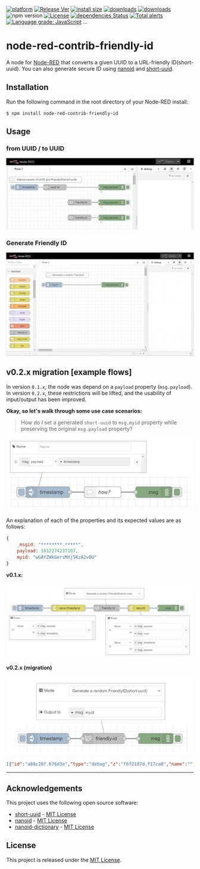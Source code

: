 [![platform][img-platform]][url-nodered]
[![Release Ver][img-release-ver]][url-my-flow]
[![install size][img-install-size]][url-packagephobia]
[![downloads][img-downloads-current]][url-npm-package]
[![downloads][img-downloads-total]][url-npm-package]
![npm version][img-npm-version]
[![License][img-license]](License)
[![dependencies Status][img-depends-status]][url-david-dm]
[![Total alerts][img-lgtm-alerts]][url-lgtm]
[![Language grade: JavaScript][img-lgtm-lang-grade]][url-lgtm] ...


# node-red-contrib-friendly-id
A node for [Node-RED](http://www.nodered.org/) that converts a given UUID to a URL-friendly ID(short-uuid). You can also generate secure ID using [nanoid](https://github.com/ai/nanoid) and [short-uuid](https://github.com/oculus42/short-uuid).

## Installation
Run the following command in the root directory of your Node-RED install:
```shell
$ npm install node-red-contrib-friendly-id
```

## Usage

### from UUID / to UUID
![encode-decode](.images/encode-decode.gif)

### Generate Friendly ID
![generate](.images/generate-id.gif)


## v0.2.x migration [example flows]
In version `0.1.x`, the node was depend on a `payload` property (`msg.payload`).  
In version `0.2.x`, these restrictions will be lifted, and the usability of input/output has been improved.


**Okay, so let's walk through some use case scenarios:**

> How do I set a generated `short-uuid` to `msg.myid` property while preserving the original `msg.payload` property?

![How?](.images/how.png)

An explanation of each of the properties and its expected values are as follows:

```js
{
    _msgid: "********.*****",
    payload: 1612274237107,
    myid: "wGAYZWkGersMXj5KzA2vDU"
}
```

**v0.1.x:**

![v0.1.x](.images/timestamp-shortuuid-v0.1.x.png)


**v0.2.x (migration)**

![v0.2.x](.images/timestamp-shortuuid-v0.2.x.png)

```json
[{"id":"a88c20f.676d3e","type":"debug","z":"f6f2187d.f17ca8","name":"","active":true,"tosidebar":true,"console":false,"tostatus":false,"complete":"true","targetType":"full","statusVal":"","statusType":"auto","x":450,"y":340,"wires":[]},{"id":"c04fc85.e6ef838","type":"friendly-id","z":"f6f2187d.f17ca8","name":"","mode":"GENERATE-SHORTID","charlen":21,"charset":"DEFAULT","customs":"","tostatus":false,"statusVal":"","statusType":"auto","inputFromVal":"","inputFromType":"auto","outputToVal":"myid","outputToType":"msg","x":300,"y":340,"wires":[["a88c20f.676d3e"]]},{"id":"68101c27.6c4f84","type":"inject","z":"f6f2187d.f17ca8","name":"","props":[{"p":"payload"}],"repeat":"","crontab":"","once":false,"onceDelay":0.1,"topic":"","payload":"","payloadType":"date","x":140,"y":340,"wires":[["c04fc85.e6ef838"]]}]
```

---


## Acknowledgements
This project uses the following open source software:
- [short-uuid](https://www.npmjs.com/package/short-uuid) - [MIT License](https://github.com/oculus42/short-uuid/blob/develop/LICENSE)
- [nanoid](https://www.npmjs.com/package/nanoid) - [MIT License](https://github.com/ai/nanoid/blob/main/LICENSE)
- [nanoid-dictionary](https://www.npmjs.com/package/nanoid-dictionary) - [MIT License](https://github.com/CyberAP/nanoid-dictionary/blob/master/LICENSE)

## License
This project is released under the [MIT License](LICENSE).


[img-platform]: https://img.shields.io/badge/platform-Node--RED-brown.svg
[img-release-ver]: https://img.shields.io/npm/v/node-red-contrib-friendly-id?color=limegreen&label=release
[img-install-size]: https://packagephobia.com/badge?p=node-red-contrib-friendly-id
[img-downloads-current]: https://img.shields.io/npm/dm/node-red-contrib-friendly-id.svg
[img-downloads-total]: https://img.shields.io/npm/dt/node-red-contrib-friendly-id.svg
[img-npm-version]: https://img.shields.io/badge/npm-6.9.0-blue.svg
[img-license]: https://img.shields.io/github/license/eternity1984/node-red-contrib-friendly-id
[img-depends-status]: https://status.david-dm.org/gh/eternity1984/node-red-contrib-friendly-id.svg
[img-lgtm-alerts]: https://img.shields.io/lgtm/alerts/g/eternity1984/node-red-contrib-friendly-id.svg?logo=lgtm&logoWidth=18
[img-lgtm-lang-grade]: https://img.shields.io/lgtm/grade/javascript/g/eternity1984/node-red-contrib-friendly-id.svg?logo=lgtm&logoWidth=18

[url-nodered]: https://nodered.org/
[url-my-flow]: https://flows.nodered.org/node/node-red-contrib-friendly-id
[url-packagephobia]: https://packagephobia.com/result?p=node-red-contrib-friendly-id
[url-npm-package]: https://www.npmjs.com/package/node-red-contrib-friendly-id
[url-david-dm]: https://david-dm.org/eternity1984/node-red-contrib-friendly-id
[url-lgtm]: https://lgtm.com/projects/g/eternity1984/node-red-contrib-friendly-id/